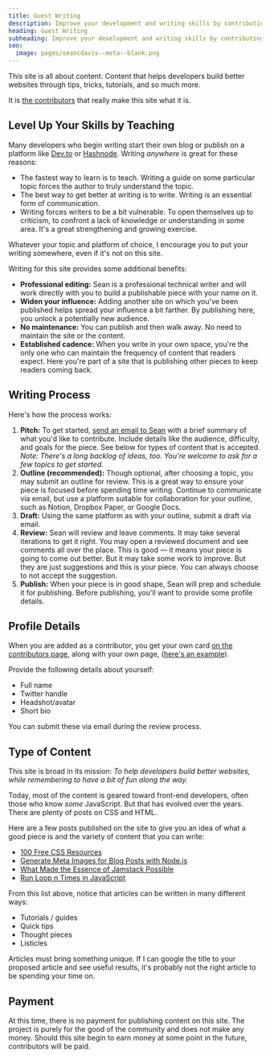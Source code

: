 ```yaml
---
title: Guest Writing
description: Improve your development and writing skills by contributing content to the site.
heading: Guest Writing
subheading: Improve your development and writing skills by contributing content to the site.
seo:
  image: pages/seancdavis--meta--blank.png
---
```


This site is all about content. Content that helps developers build better websites through tips, tricks, tutorials, and so much more.

It is [the contributors](/contributors/) that really make this site what it is.

## Level Up Your Skills by Teaching

Many developers who begin writing start their own blog or publish on a platform like [Dev.to](https://dev.to/) or [Hashnode](https://hashnode.com/). Writing _anywhere_ is great for these reasons:

- The fastest way to learn is to teach. Writing a guide on some particular topic forces the author to truly understand the topic.
- The best way to get better at writing is to write. Writing is an essential form of communication.
- Writing forces writers to be a bit vulnerable. To open themselves up to criticism, to confront a lack of knowledge or understanding in some area. It's a great strengthening and growing exercise.

Whatever your topic and platform of choice, I encourage you to put your writing somewhere, even if it's not on this site.

Writing for this site provides some additional benefits:

- **Professional editing:** Sean is a professional technical writer and will work directly with you to build a publishable piece with your name on it.
- **Widen your influence:** Adding another site on which you've been published helps spread your influence a bit farther. By publishing here, you unlock a potentially new audience.
- **No maintenance:** You can publish and then walk away. No need to maintain the site or the content.
- **Established cadence:** When you write in your own space, you're the only one who can maintain the frequency of content that readers expect. Here you're part of a site that is publishing other pieces to keep readers coming back.

## Writing Process

Here's how the process works:

1. **Pitch:** To get started, [send an email to Sean](mailto:hello@seancdavis.com) with a brief summary of what you'd like to contribute. Include details like the audience, difficulty, and goals for the piece. See below for types of content that is accepted. _Note: There's a long backlog of ideas, too. You're welcome to ask for a few topics to get started._
1. **Outline (recommended):** Though optional, after choosing a topic, you may submit an outline for review. This is a great way to ensure your piece is focused before spending time writing. Continue to communicate via email, but use a platform suitable for collaboration for your outline, such as Notion, Dropbox Paper, or Google Docs.
1. **Draft:** Using the same platform as with your outline, submit a draft via email.
1. **Review:** Sean will review and leave comments. It may take several iterations to get it right. You may open a reviewed document and see comments all over the place. This is good — it means your piece is going to come out better. But it may take some work to improve. But they are just suggestions and this is your piece. You can always choose to not accept the suggestion.
1. **Publish:** When your piece is in good shape, Sean will prep and schedule it for publishing. Before publishing, you'll want to provide some profile details.

## Profile Details

When you are added as a contributor, you get your own card [on the contributors page](/contributors/), along with your own page, ([here's an example](/contributors/pratham/)).

Provide the following details about yourself:

- Full name
- Twitter handle
- Headshot/avatar
- Short bio

You can submit these via email during the review process.

## Type of Content

This site is broad in its mission: _To help developers build better websites, while remembering to have a bit of fun along the way._

Today, most of the content is geared toward front-end developers, often those who know _some_ JavaScript. But that has evolved over the years. There are plenty of posts on CSS and HTML.

Here are a few posts published on the site to give you an idea of what a good piece is and the variety of content that you can write:

- [100 Free CSS Resources](/posts/100-free-css-resources/)
- [Generate Meta Images for Blog Posts with Node.js](/posts/generate-meta-images-for-blog-posts-with-node/)
- [What Made the Essence of Jamstack Possible](/posts/what-made-the-essence-of-jamstack-possible/)
- [Run Loop n Times in JavaScript](/posts/run-loop-n-times-javascript/)

From this list above, notice that articles can be written in many different ways:

- Tutorials / guides
- Quick tips
- Thought pieces
- Listicles

Articles must bring something unique. If I can google the title to your proposed article and see useful results, it's probably not the right article to be spending your time on.

## Payment

At this time, there is no payment for publishing content on this site. The project is purely for the good of the community and does not make any money. Should this site begin to earn money at some point in the future, contributors will be paid.
